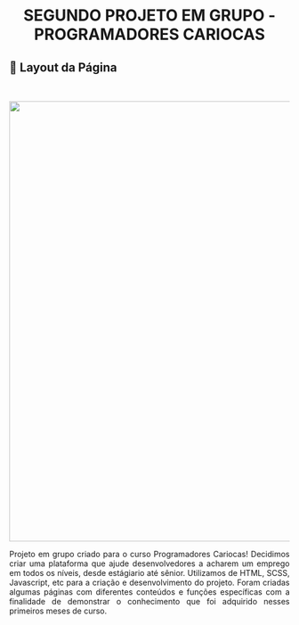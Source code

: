 
<h1 align="center">SEGUNDO PROJETO EM GRUPO - PROGRAMADORES CARIOCAS </h1>
<h2>&#128209 Layout da Página</h2><br>
<p align="center"><img src="https://64.media.tumblr.com/557295ff6ec608bbc6449c8bf9c48166/9b408099bd07830e-92/s2048x3072/ededfbe2f1dcff098956c3d52208ecf69d9803dc.pnj" width=790></p>
<p align=justify>Projeto em grupo criado para o curso Programadores Cariocas! Decidimos criar uma plataforma que ajude desenvolvedores a acharem um emprego em todos os níveis, desde estágiario até sênior. Utilizamos de HTML, SCSS, Javascript, etc para a criação e desenvolvimento do projeto.
Foram criadas algumas páginas com diferentes conteúdos e funções específicas com a finalidade de demonstrar o conhecimento que foi adquirido nesses primeiros meses de curso.</p>
